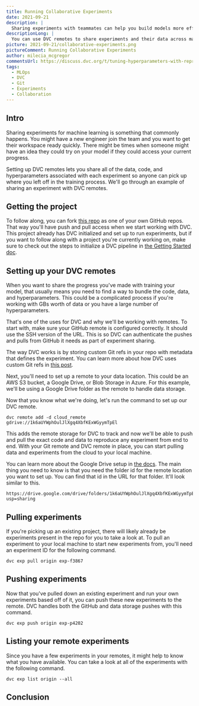 ```yaml
---
title: Running Collaborative Experiments
date: 2021-09-21
description: |
  Sharing experiments with teammates can help you build models more efficiently.
descriptionLong: |
  You can use DVC remotes to share experiments and their data across machines.
picture: 2021-09-21/collaborative-experiments.png
pictureComment: Running Collaborative Experiments
author: milecia_mcgregor
commentsUrl: https://discuss.dvc.org/t/tuning-hyperparameters-with-reproducible-experiments/821
tags:
  - MLOps
  - DVC
  - Git
  - Experiments
  - Collaboration
---
```


## Intro

Sharing experiments for machine learning is something that commonly happens. You
might have a new engineer join the team and you want to get their workspace
ready quickly. There might be times when someone might have an idea they could
try on your model if they could access your current progress.

Setting up DVC remotes lets you share all of the data, code, and hyperparameters
associated with each experiment so anyone can pick up where you left off in the
training process. We'll go through an example of sharing an experiment with DVC
remotes.

## Getting the project

To follow along, you can fork [this repo]() as one of your own GitHub repos.
That way you'll have push and pull access when we start working with DVC. This
project already has DVC initialized and set up to run experiments, but if you
want to follow along with a project you're currently working on, make sure to
check out the steps to initialize a DVC pipeline in
[the Getting Started doc](https://dvc.org/doc/start).

## Setting up your DVC remotes

When you want to share the progress you've made with training your model, that
usually means you need to find a way to bundle the code, data, and
hyperparameters. This could be a complicated process if you're working with GBs
worth of data or you have a large number of hyperparameters.

That's one of the uses for DVC and why we'll be working with remotes. To start
with, make sure your GitHub remote is configured correctly. It should use the
SSH version of the URL. This is so DVC can authenticate the pushes and pulls
from GitHub it needs as part of experiment sharing.

The way DVC works is by storing custom Git refs in your repo with metadata that
defines the experiment. You can learn more about how DVC uses custom Git refs in
[this post](https://dvc.org/blog/experiment-refs).

Next, you'll need to set up a remote to your data location. This could be an AWS
S3 bucket, a Google Drive, or Blob Storage in Azure. For this example, we'll be
using a Google Drive folder as the remote to handle data storage.

Now that you know what we're doing, let's run the command to set up our DVC
remote.

```dvc
dvc remote add -d cloud_remote gdrive://1k6aUYWphOulJlXgq4XbfKExWGyymTpEl
```

This adds the remote storage for DVC to track and now we'll be able to push and
pull the exact code and data to reproduce any experiment from end to end. With
your Git remote and DVC remote in place, you can start pulling data and
experiments from the cloud to your local machine.

You can learn more about the Google Drive setup in
[the docs](https://dvc.org/doc/command-reference/remote/add). The main thing you
need to know is that you need the folder id for the remote location you want to
set up. You can find that id in the URL for that folder. It'll look similar to
this.

```dvc
https://drive.google.com/drive/folders/1k6aUYWphOulJlXgq4XbfKExWGyymTpEl?usp=sharing
```

## Pulling experiments

If you're picking up an existing project, there will likely already be
experiments present in the repo for you to take a look at. To pull an experiment
to your local machine to start new experiments from, you'll need an experiment
ID for the following command.

```dvc
dvc exp pull origin exp-f3867
```

## Pushing experiments

Now that you've pulled down an existing experiment and run your own experiments
based off of it, you can push these new experiments to the remote. DVC handles
both the GitHub and data storage pushes with this command.

```dvc
dvc exp push origin exp-p4202
```

## Listing your remote experiments

Since you have a few experiments in your remotes, it might help to know what you
have available. You can take a look at all of the experiments with the following
command.

```dvc
dvc exp list origin --all
```

## Conclusion
